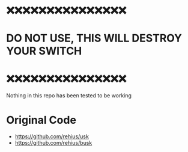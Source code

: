# ❌❌❌❌❌❌❌❌❌❌❌❌❌❌❌
# DO NOT USE, THIS WILL DESTROY YOUR SWITCH
# ❌❌❌❌❌❌❌❌❌❌❌❌❌❌❌
Nothing in this repo has been tested to be working

# Original Code
* https://github.com/rehius/usk
* https://github.com/rehius/busk